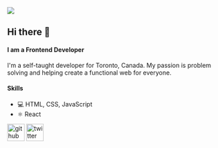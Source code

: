 
<img src=" /assets/banner.jpeg "/>


## Hi there 👋
#### I am a Frontend Developer

I'm a self-taught developer for Toronto, Canada. My passion is problem solving and helping create a functional web for everyone.

#### Skills

- 💻 HTML, CSS, JavaScript
- ⚛️ React


[<img src='https://cdn.jsdelivr.net/npm/simple-icons@3.0.1/icons/github.svg' alt='github' height='40'>](https://github.com/Danielheppenstiel)  [<img src='https://cdn.jsdelivr.net/npm/simple-icons@3.0.1/icons/twitter.svg' alt='twitter' height='40'>](https://twitter.com/@DevWithDan)  
